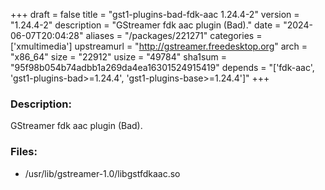 +++
draft = false
title = "gst1-plugins-bad-fdk-aac 1.24.4-2"
version = "1.24.4-2"
description = "GStreamer fdk aac plugin (Bad)."
date = "2024-06-07T20:04:28"
aliases = "/packages/221271"
categories = ['xmultimedia']
upstreamurl = "http://gstreamer.freedesktop.org"
arch = "x86_64"
size = "22912"
usize = "49784"
sha1sum = "95f98b054b74adbb1a269da4ea16301524915419"
depends = "['fdk-aac', 'gst1-plugins-bad>=1.24.4', 'gst1-plugins-base>=1.24.4']"
+++
### Description: 
GStreamer fdk aac plugin (Bad).

### Files: 
* /usr/lib/gstreamer-1.0/libgstfdkaac.so
